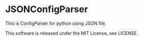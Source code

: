 # JSONConfigParser
This is ConfigParser for python using JSON file.


This software is released under the MIT License, see LICENSE .
